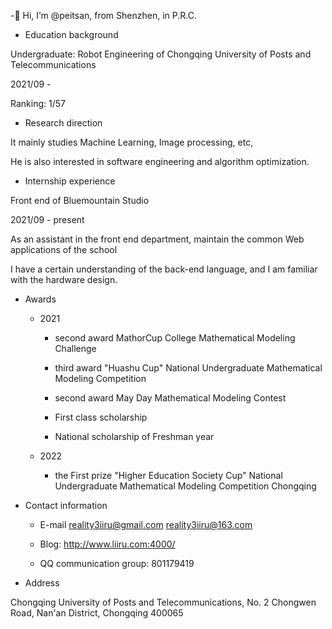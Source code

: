 -👋 Hi, I’m @peitsan, from Shenzhen, in P.R.C.

- Education background

Undergraduate: Robot Engineering of Chongqing University of Posts and Telecommunications

2021/09 -

Ranking: 1/57

- Research direction

It mainly studies Machine Learning, Image processing, etc,

He is also interested in software engineering and algorithm optimization.



- Internship experience

Front end of Bluemountain Studio

2021/09 - present

As an assistant in the front end department, maintain the common Web applications of the school

I have a certain understanding of the back-end language, and I am familiar with the hardware design.

- Awards

  - 2021 

    - second award
    MathorCup College Mathematical Modeling Challenge

    - third award
    "Huashu Cup" National Undergraduate Mathematical Modeling Competition

    - second award
    May Day Mathematical Modeling Contest
    
    - First class scholarship

    - National scholarship of Freshman year

  - 2022

    - the First prize
    "Higher Education Society Cup" National Undergraduate Mathematical Modeling Competition Chongqing

- Contact information
  
  - E-mail
  reality3iiru@gmail.com
  reality3iiru@163.com
  
  - Blog:
    http://www.liiru.com:4000/

  - QQ communication group:
  801179419

- Address

Chongqing University of Posts and Telecommunications, No. 2 Chongwen Road, Nan'an District, Chongqing 400065







<!---
peitsan/peitsan is a ✨ special ✨ repository because its `README.md` (this file) appears on your GitHub profile.
You can click the Preview link to take a look at your changes.
--->
